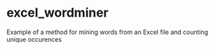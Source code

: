 # excel_wordminer
Example of a method for mining words from an Excel file and counting unique occurences
